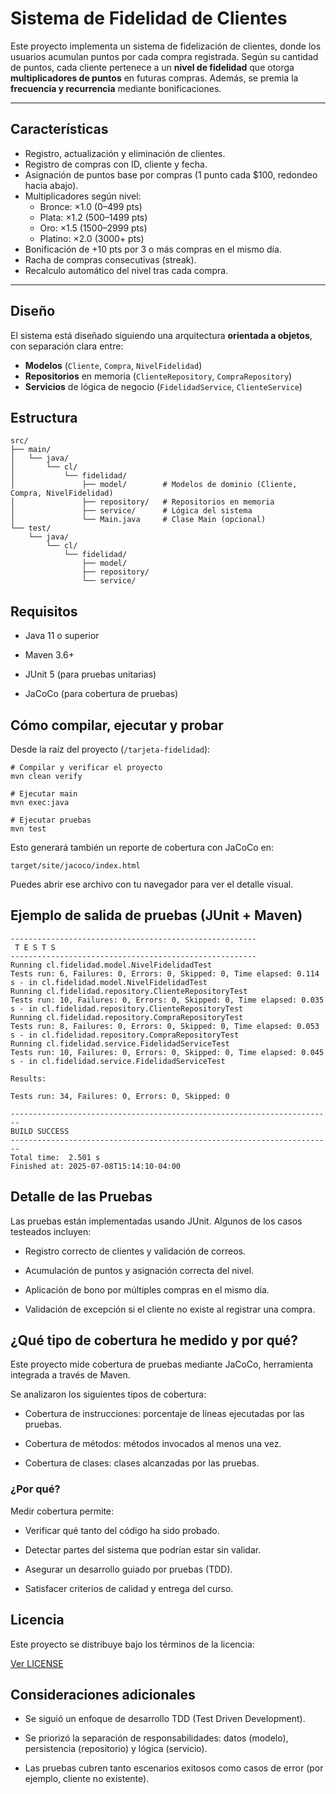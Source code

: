 # Sistema de Fidelidad de Clientes

Este proyecto implementa un sistema de fidelización de clientes, donde los usuarios acumulan puntos por cada compra registrada. Según su cantidad de puntos, cada cliente pertenece a un **nivel de fidelidad** que otorga **multiplicadores de puntos** en futuras compras. Además, se premia la **frecuencia y recurrencia** mediante bonificaciones.

---

## Características

- Registro, actualización y eliminación de clientes.
- Registro de compras con ID, cliente y fecha.
- Asignación de puntos base por compras (1 punto cada $100, redondeo hacia abajo).
- Multiplicadores según nivel:
  - Bronce: ×1.0 (0–499 pts)
  - Plata: ×1.2 (500–1499 pts)
  - Oro: ×1.5 (1500–2999 pts)
  - Platino: ×2.0 (3000+ pts)
- Bonificación de +10 pts por 3 o más compras en el mismo día.
- Racha de compras consecutivas (streak).
- Recalculo automático del nivel tras cada compra.

---

## Diseño

El sistema está diseñado siguiendo una arquitectura **orientada a objetos**, con separación clara entre:

- **Modelos** (`Cliente`, `Compra`, `NivelFidelidad`)
- **Repositorios** en memoria (`ClienteRepository`, `CompraRepository`)
- **Servicios** de lógica de negocio (`FidelidadService`, `ClienteService`)

## Estructura
```
src/
├── main/
│   └── java/
│       └── cl/
│           └── fidelidad/
│               ├── model/        # Modelos de dominio (Cliente, Compra, NivelFidelidad)
│               ├── repository/   # Repositorios en memoria
│               ├── service/      # Lógica del sistema
│               └── Main.java     # Clase Main (opcional)
└── test/
    └── java/
        └── cl/
            └── fidelidad/
                ├── model/
                ├── repository/
                └── service/
```

## Requisitos

- Java 11 o superior

- Maven 3.6+

- JUnit 5 (para pruebas unitarias)

- JaCoCo (para cobertura de pruebas)

## Cómo compilar, ejecutar y probar

Desde la raíz del proyecto (`/tarjeta-fidelidad`):

```
# Compilar y verificar el proyecto
mvn clean verify

# Ejecutar main
mvn exec:java

# Ejecutar pruebas
mvn test
```

Esto generará también un reporte de cobertura con JaCoCo en:

```
target/site/jacoco/index.html

```
Puedes abrir ese archivo con tu navegador para ver el detalle visual.

## Ejemplo de salida de pruebas (JUnit + Maven)

```
-------------------------------------------------------
 T E S T S
-------------------------------------------------------
Running cl.fidelidad.model.NivelFidelidadTest
Tests run: 6, Failures: 0, Errors: 0, Skipped: 0, Time elapsed: 0.114 s - in cl.fidelidad.model.NivelFidelidadTest
Running cl.fidelidad.repository.ClienteRepositoryTest
Tests run: 10, Failures: 0, Errors: 0, Skipped: 0, Time elapsed: 0.035 s - in cl.fidelidad.repository.ClienteRepositoryTest
Running cl.fidelidad.repository.CompraRepositoryTest
Tests run: 8, Failures: 0, Errors: 0, Skipped: 0, Time elapsed: 0.053 s - in cl.fidelidad.repository.CompraRepositoryTest
Running cl.fidelidad.service.FidelidadServiceTest
Tests run: 10, Failures: 0, Errors: 0, Skipped: 0, Time elapsed: 0.045 s - in cl.fidelidad.service.FidelidadServiceTest

Results:

Tests run: 34, Failures: 0, Errors: 0, Skipped: 0

------------------------------------------------------------------------
BUILD SUCCESS
------------------------------------------------------------------------
Total time:  2.501 s
Finished at: 2025-07-08T15:14:10-04:00

```

## Detalle de las Pruebas
Las pruebas están implementadas usando JUnit. Algunos de los casos testeados incluyen:

- Registro correcto de clientes y validación de correos.

- Acumulación de puntos y asignación correcta del nivel.

- Aplicación de bono por múltiples compras en el mismo día.

- Validación de excepción si el cliente no existe al registrar una compra.

## ¿Qué tipo de cobertura he medido y por qué?

Este proyecto mide cobertura de pruebas mediante JaCoCo, herramienta integrada a través de Maven.

Se analizaron los siguientes tipos de cobertura:

- Cobertura de instrucciones: porcentaje de líneas ejecutadas por las pruebas.

- Cobertura de métodos: métodos invocados al menos una vez.

- Cobertura de clases: clases alcanzadas por las pruebas.

### ¿Por qué?

Medir cobertura permite:

- Verificar qué tanto del código ha sido probado.

- Detectar partes del sistema que podrían estar sin validar.

- Asegurar un desarrollo guiado por pruebas (TDD).

- Satisfacer criterios de calidad y entrega del curso.

## Licencia
Este proyecto se distribuye bajo los términos de la licencia:

[Ver LICENSE](https://github.com/Pruebas-de-Software-INF331/Tarea3/blob/master/LICENSE.txt)

## Consideraciones adicionales

- Se siguió un enfoque de desarrollo TDD (Test Driven Development).

- Se priorizó la separación de responsabilidades: datos (modelo), persistencia (repositorio) y lógica (servicio).

- Las pruebas cubren tanto escenarios exitosos como casos de error (por ejemplo, cliente no existente).
